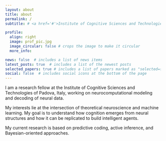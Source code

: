 ```yaml
---
layout: about
title: about
permalink: /
subtitle: # <a href='#'>Institute of Cognitive Sciences and Technologies, National Research Council, Padova</a>

profile:
  align: right
  image: prof_pic.jpg
  image_circular: false # crops the image to make it circular
  more_info:

news: false  # includes a list of news items
latest_posts: true  # includes a list of the newest posts
selected_papers: true # includes a list of papers marked as "selected={true}"
social: false  # includes social icons at the bottom of the page
---
```


I am a research fellow at the Institute of Cognitive Sciences and Technologies of Padova, Italy, working on neurocomputational modeling and decoding of neural data.

My interests lie at the intersection of theoretical neuroscience and machine learning. My goal is to understand how cognition emerges from neural structures and how it can be replicated to build intelligent agents.

My current research is based on predictive coding, active inference, and Bayesian-oriented approaches.
